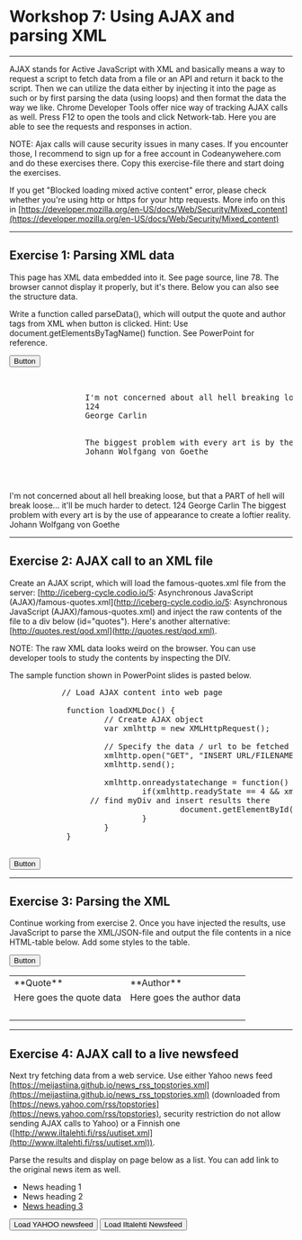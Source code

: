 # Workshop 7: Using AJAX and parsing XML

* * *

AJAX stands for Active JavaScript with XML and basically means a way to request a script to fetch data from a file or an API and return it back to the script. Then we can utilize the data either by injecting it into the page as such or by first parsing the data (using loops) and then format the data the way we like. Chrome Developer Tools offer nice way of tracking AJAX calls as well. Press F12 to open the tools and click Network-tab. Here you are able to see the requests and responses in action.  

NOTE: Ajax calls will cause security issues in many cases. If you encounter those, I recommend to sign up for a free account in Codeanywehere.com and do these exercises there. Copy this exercise-file there and start doing the exercises.

If you get "Blocked loading mixed active content" error, please check whether you're using http or https for your http requests. More info on this in [https://developer.mozilla.org/en-US/docs/Web/Security/Mixed_content](https://developer.mozilla.org/en-US/docs/Web/Security/Mixed_content)

* * *

## Exercise 1: Parsing XML data

This page has XML data embedded into it. See page source, line 78\. The browser cannot display it properly, but it's there. Below you can also see the structure data.

Write a function called parseData(), which will output the quote and author tags from XML when button is clicked. Hint: Use document.getElementsByTagName() function. See PowerPoint for reference.

<input type="button" name="Fetch" id="Fetch" value="Button" onclick="parseData()">

<pre>			
			<quotes>
				<quote>I'm not concerned about all hell breaking loose, but that a PART of hell will break loose... it'll be much harder to detect.</quote>
				<length>124</length>
				<author>George Carlin</author>
				</quotes>
				<quotes>
				<quote>The biggest problem with every art is by the use of appearance to create a loftier reality. </quote>
				<author>Johann Wolfgang von Goethe</author>
			</quotes>

		</pre>

<quotes><quote>I'm not concerned about all hell breaking loose, but that a PART of hell will break loose... it'll be much harder to detect.</quote> <length>124</length> <author>George Carlin</author></quotes> <quotes><quote>The biggest problem with every art is by the use of appearance to create a loftier reality.</quote> <author>Johann Wolfgang von Goethe</author></quotes>

* * *

## Exercise 2: AJAX call to an XML file

Create an AJAX script, which will load the famous-quotes.xml file from the server: [http://iceberg-cycle.codio.io/5: Asynchronous JavaScript (AJAX)/famous-quotes.xml](http://iceberg-cycle.codio.io/5: Asynchronous JavaScript (AJAX)/famous-quotes.xml) and inject the raw contents of the file to a div below (id="quotes"). Here's another alternative: [http://quotes.rest/qod.xml](http://quotes.rest/qod.xml).

NOTE: The raw XML data looks weird on the browser. You can use developer tools to study the contents by inspecting the DIV.

The sample function shown in PowerPoint slides is pasted below.

<pre>			// Load AJAX content into web page

			function loadXMLDoc() {
					// Create AJAX object
					var xmlhttp = new XMLHttpRequest();

					// Specify the data / url to be fetched
					xmlhttp.open("GET", "INSERT URL/FILENAME HERE", true);
					xmlhttp.send();

					xmlhttp.onreadystatechange = function() {
							if(xmlhttp.readyState == 4 && xmlhttp.status == 200) {
				 // find myDiv and insert results there
									document.getElementById("myDiv").innerHTML = xmlhttp.responseText;
							}
					}
			}
		</pre>

<input type="button" name="Fetch2" id="Fetch2" value="Button" onclick="loadXMLFile()">

* * *

## Exercise 3: Parsing the XML

Continue working from exercise 2\. Once you have injected the results, use JavaScript to parse the XML/JSON-file and output the file contents in a nice HTML-table below. Add some styles to the table.

<input type="button" name="Fetch3" id="Fetch3" value="Button" onclick="loadAndParseXML()">

<div id="tabledata">

<table>

<tbody>

<tr>

<td>**Quote**</td>

<td>**Author**</td>

</tr>

<tr>

<td>Here goes the quote data</td>

<td>Here goes the author data</td>

</tr>

<tr>

<td> </td>

<td> </td>

</tr>

</tbody>

</table>

</div>

* * *

## Exercise 4: AJAX call to a live newsfeed

Next try fetching data from a web service. Use either Yahoo news feed [https://meijastiina.github.io/news_rss_topstories.xml](https://meijastiina.github.io/news_rss_topstories.xml) (downloaded from [https://news.yahoo.com/rss/topstories](https://news.yahoo.com/rss/topstories), security restriction do not allow sending AJAX calls to Yahoo) or a Finnish one ([http://www.iltalehti.fi/rss/uutiset.xml](http://www.iltalehti.fi/rss/uutiset.xml)).

Parse the results and display on page below as a list. You can add link to the original news item as well.

*   News heading 1
*   News heading 2
*   [News heading 3](#)

<input type="button" name="Fetch3" id="Fetch3b" value="Load YAHOO newsfeed" onclick="loadAndParseNews('https://www.yahoo.com/news/rss/')"> <input type="button" name="Fetch3" id="Fetch3c" value="Load Iltalehti Newsfeed" onclick="loadAndParseNews('http://www.iltalehti.fi/rss/uutiset.xml')">